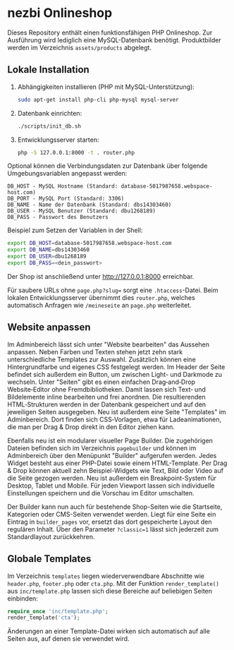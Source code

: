 # nezbi Onlineshop

Dieses Repository enthält einen funktionsfähigen PHP Onlineshop. Zur Ausführung wird lediglich eine MySQL-Datenbank benötigt. Produktbilder werden im Verzeichnis `assets/products` abgelegt.

## Lokale Installation

1. Abhängigkeiten installieren (PHP mit MySQL-Unterstützung):
   ```bash
   sudo apt-get install php-cli php-mysql mysql-server
   ```
2. Datenbank einrichten:
   ```bash
   ./scripts/init_db.sh
   ```
3. Entwicklungsserver starten:
   ```bash
   php -S 127.0.0.1:8000 -t . router.php
   ```

Optional können die Verbindungsdaten zur Datenbank über folgende
Umgebungsvariablen angepasst werden:

```
DB_HOST - MySQL Hostname (Standard: database-5017987658.webspace-host.com)
DB_PORT - MySQL Port (Standard: 3306)
DB_NAME - Name der Datenbank (Standard: dbs14303460)
DB_USER - MySQL Benutzer (Standard: dbu1268189)
DB_PASS - Passwort des Benutzers
```

Beispiel zum Setzen der Variablen in der Shell:

```bash
export DB_HOST=database-5017987658.webspace-host.com
export DB_NAME=dbs14303460
export DB_USER=dbu1268189
export DB_PASS=<dein_passwort>
```

Der Shop ist anschließend unter <http://127.0.0.1:8000> erreichbar.

Für saubere URLs ohne `page.php?slug=` sorgt eine `.htaccess`-Datei. Beim
lokalen Entwicklungsserver übernimmt dies `router.php`, welches automatisch
Anfragen wie `/meineseite` an `page.php` weiterleitet.

## Website anpassen

Im Adminbereich lässt sich unter "Website bearbeiten" das Aussehen anpassen. Neben Farben und Texten stehen jetzt zehn stark unterschiedliche Templates zur Auswahl. Zusätzlich können eine Hintergrundfarbe und eigenes CSS festgelegt werden.
Im Header der Seite befindet sich außerdem ein Button, um zwischen Light- und Darkmode zu wechseln.
Unter "Seiten" gibt es einen einfachen Drag‑and‑Drop Website‑Editor ohne Fremdbibliotheken. Damit lassen sich Text‑ und Bildelemente inline bearbeiten und frei anordnen. Die resultierenden HTML‑Strukturen werden in der Datenbank gespeichert und auf den jeweiligen Seiten ausgegeben.
Neu ist außerdem eine Seite "Templates" im Adminbereich. Dort finden sich CSS‑Vorlagen, etwa für Ladeanimationen, die man per Drag & Drop direkt in den Editor ziehen kann.

Ebenfalls neu ist ein modularer visueller Page Builder. Die zugehörigen Dateien befinden sich im Verzeichnis `pagebuilder` und können im Adminbereich über den Menüpunkt "Builder" aufgerufen werden. Jedes Widget besteht aus einer PHP-Datei sowie einem HTML-Template. Per Drag & Drop können aktuell zehn Beispiel-Widgets wie Text, Bild oder Video auf die Seite gezogen werden. Neu ist außerdem ein Breakpoint-System für Desktop, Tablet und Mobile. Für jeden Viewport lassen sich individuelle Einstellungen speichern und die Vorschau im Editor umschalten.

Der Builder kann nun auch für bestehende Shop-Seiten wie die Startseite, Kategorien oder CMS-Seiten verwendet werden. Liegt für eine Seite ein Eintrag in `builder_pages` vor, ersetzt das dort gespeicherte Layout den regulären Inhalt. Über den Parameter `?classic=1` lässt sich jederzeit zum Standardlayout zurückkehren.

## Globale Templates

Im Verzeichnis `templates` liegen wiederverwendbare Abschnitte wie `header.php`, `footer.php` oder `cta.php`. Mit der Funktion `render_template()` aus `inc/template.php` lassen sich diese Bereiche auf beliebigen Seiten einbinden:

```php
require_once 'inc/template.php';
render_template('cta');
```

Änderungen an einer Template-Datei wirken sich automatisch auf alle Seiten aus, auf denen sie verwendet wird.
